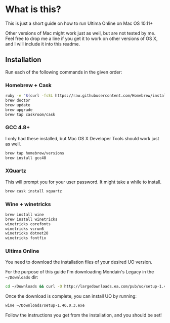 # What is this?
This is just a short guide on how to run Ultima Online on Mac OS 10.11+

Other versions of Mac might work just as well, but are not tested by me.  
Feel free to drop me a line if you get it to work on other versions of OS X, and I will include it into this readme.

## Installation
Run each of the following commands in the given order:

### Homebrew + Cask
```bash
ruby -e "$(curl -fsSL https://raw.githubusercontent.com/Homebrew/install/master/install)"
brew doctor
brew update
brew upgrade
brew tap caskroom/cask
```

### GCC 4.8+
I only had these installed, but Mac OS X Developer Tools should work just as well.
```bash
brew tap homebrew/versions
brew install gcc48
```

### XQuartz
This will prompt you for your user password. It might take a while to install.

```bash
brew cask install xquartz
```

### Wine + winetricks
```bash
brew install wine
brew install winetricks
winetricks corefonts
winetricks vcrun6
winetricks dotnet20
winetricks fontfix
```

### Ultima Online
You need to download the installation files of your desired UO version.

For the purpose of this guide I'm downloading Mondain's Legacy in the ```~/Downloads``` dir:

```bash
cd ~/Downloads && curl -O http://largedownloads.ea.com/pub/uo/setup-1.46.0.3.exe
```

Once the download is complete, you can install UO by running:

```bash
wine ~/Downloads/setup-1.46.0.3.exe
```

Follow the instructions you get from the installation, and you should be set!
